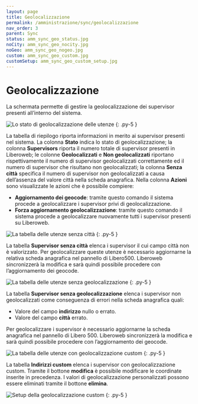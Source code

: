 ```yaml
---
layout: page
title: Geolocalizzazione
permalink: /amministrazione/sync/geolocalizzazione
nav_order: 3
parent: Sync
status: amm_sync_geo_status.jpg
noCity: amm_sync_geo_nocity.jpg
noGeo: amm_sync_geo_nogeo.jpg
custom: amm_sync_geo_custom.jpg
customSetup: amm_sync_geo_custom_setup.jpg
---
```


# Geolocalizzazione

La schermata permette di gestire la geolocalizzazione dei supervisor presenti all’interno del sistema.

![Lo stato di geolocalizzazione delle utenze](/assets/images/{{page.status}})
{: .py-5 }

La tabella di riepilogo riporta informazioni in merito ai supervisor presenti nel sistema. La colonna **Stato** indica lo stato di geolocalizzazione; la colonna **Supervisors** riporta il numero totale di supervisor presenti in Liberoweb; le colonne **Geolocalizzati** e **Non geolocalizzati** riportano rispettivamente il numero di supervisor geolocalizzati correttamente ed il numero di supervisor che risultano non geolocalizzati; la colonna **Senza città** specifica il numero di supervisor non geolocalizzati a causa dell’assenza del valore città nella scheda anagrafica.
Nella colonna **Azioni** sono visualizzate le azioni che è possibile compiere:

   * **Aggiornamento dei geocode**: tramite questo comando il sistema procede a geolocalizzare i supervisor privi di geolocalizzazione.
   * **Forza aggiornamento geolocalizzazione**: tramite questo comando il sistema procede a geolocalizzare nuovamente tutti i supervisor presenti su Liberoweb.

![La tabella delle utenze senza città](/assets/images/{{page.noCity}})
{: .py-5 }

La tabella **Supervisor senza città** elenca i supervisor il cui campo città non è valorizzato. Per geolocalizzare queste utenze è necessario aggiornarne la relativa scheda anagrafica nel pannello di Libero500. Liberoweb sincronizzerà la modifica e sarà quindi possibile procedere con l’aggiornamento dei geocode.

![La tabella delle utenze senza geolocalizzazione](/assets/images/{{page.noGeo}})
{: .py-5 }

La tabella **Supervisor senza geolocalizzazione** elenca i supervisor non geolocalizzati come conseguenza di errori nella scheda anagrafica quali:

   * Valore del campo **indirizzo** nullo o errato.
   * Valore del campo **città** errato.

Per geolocalizzare i supervisor è necessario aggiornarne la scheda anagrafica nel pannello di Libero 500. Liberoweb sincronizzerà la modifica e sarà quindi possibile procedere con l’aggiornamento dei geocode.

![La tabella delle utenze con geolocalizzazione custom](/assets/images/{{page.custom}})
{: .py-5 }

La tabella **Indirizzi custom** elenca i supervisor con geolocalizzazione custom. Tramite il bottone **modifica** è possibile modificare le coordinate inserite in precedenza. I valori di geolocalizzazione personalizzati possono essere eliminati tramite il bottone **elimina**.

![Setup della geolocalizzazione custom](/assets/images/{{page.customSetup}})
{: .py-5 }
